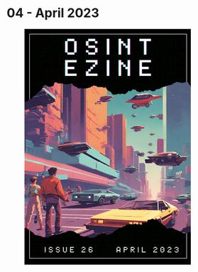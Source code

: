 # 04 - April 2023

<figure><img src="../../.gitbook/assets/OSINT_eZine-202304.png" alt="" width="375"><figcaption></figcaption></figure>

